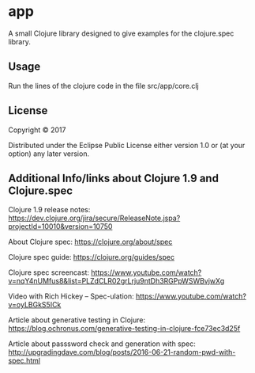 # app

A small Clojure library designed to give examples for the clojure.spec library.

## Usage

Run the lines of the clojure code in the file src/app/core.clj

## License

Copyright © 2017

Distributed under the Eclipse Public License either version 1.0 or (at
your option) any later version.


## Additional Info/links about Clojure 1.9 and Clojure.spec

Clojure 1.9 release notes: https://dev.clojure.org/jira/secure/ReleaseNote.jspa?projectId=10010&version=10750

About Clojure spec: https://clojure.org/about/spec

Clojure spec guide: https://clojure.org/guides/spec

Clojure spec screencast: https://www.youtube.com/watch?v=nqY4nUMfus8&list=PLZdCLR02grLrju9ntDh3RGPpWSWBvjwXg

Video with Rich Hickey – Spec-ulation: https://www.youtube.com/watch?v=oyLBGkS5ICk

Article about generative testing in Clojure: https://blog.ochronus.com/generative-testing-in-clojure-fce73ec3d25f

Article about passsword check and generation with spec: http://upgradingdave.com/blog/posts/2016-06-21-random-pwd-with-spec.html
